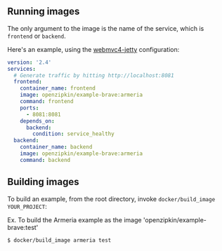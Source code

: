 ## Running images

The only argument to the image is the name of the service, which is `frontend` or `backend`.

Here's an example, using the [webmvc4-jetty](../webmvc4-jetty) configuration:
```yaml
version: '2.4'
services:
  # Generate traffic by hitting http://localhost:8081
  frontend:
    container_name: frontend
    image: openzipkin/example-brave:armeria
    command: frontend
    ports:
      - 8081:8081
    depends_on:
      backend:
        condition: service_healthy
  backend:
    container_name: backend
    image: openzipkin/example-brave:armeria
    command: backend
```

## Building images

To build an example, from the root directory, invoke `docker/build_image YOUR_PROJECT`:

Ex. To build the Armeria example as the image 'openzipkin/example-brave:test'
```bash
$ docker/build_image armeria test
```
